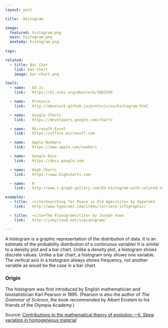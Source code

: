```yaml
---
layout: post

title:  Histogram

image:
  featured: histogram.png
  main: histogram.png
  anatomy: histogram.png
  
tags:

related:
  - title: Bar Char
    link: bar-chart
    image: bar-chart.png

tools:
  - name:   D3.js
    link:   https://bl.ocks.org/mbostock/3883195

  - name:   Protovis
    link:   http://mbostock.github.io/protovis/ex/histogram.html

  - name:   Google Charts
    link:   https://developers.google.com/chart/

  - name:   Microsoft Excel
    link:   https://office.microsoft.com

  - name:   Apple Numbers
    link:   https://www.apple.com/numbers

  - name:   Google Docs
    link:   https://docs.google.com

  - name:   High Charts
    link:   https://www.highcharts.com

  - name:   R
    link:   http://www.r-graph-gallery.com/83-histogram-with-colored-tail/

examples:
  - title:  <cite>Searching for Peace in Old Age</cite> by Hyperakt
    link:   http://www.hyperakt.com/items/corriere-infographic/

  - title:  <cite>The Pianogram</cite> by Joseph Yuen
    link:   http://joeycloud.net/v/pianogram/

---
```

A histogram is a graphic representation of the distribution of data. It is an estimate of the probability distribution of a continuous variable/ It is similar to a density plot and a bar chart. Unlike a density plot, a histogram shows discrete values. Unlike a bar chart, a histogram only shows one variable. The vertical axis in a histogram always shows frequency, not another variable as would be the case in a bar chart.

### Origin
The histogram was first introduced by English mathematician and biostatistician Karl Pearson in 1895. (Pearson is also the author of *The Grammar of Science*, the book recommended by Albert Einstein to his friends of the Olympia Academy.)

Source:
[Contributions to the mathematical theory of evolution.—II. Skew variation in homogeneous material](http://rsta.royalsocietypublishing.org/content/186/343)
